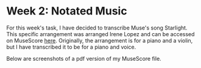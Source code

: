 # Week 2: Notated Music

For this week's task, I have decided to transcribe Muse's song Starlight. This specific arrangement was arranged Irene Lopez and can be accessed on MuseScore [here](https://musescore.com/iredecharire/scores/4550736). Originally, the arrangement is for a piano and a violin, but I have transcribed it to be for a piano and voice. 

Below are screenshots of a pdf version of my MuseScore file. 

